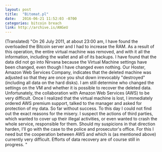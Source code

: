 ```yaml
---
layout: post
title:  "Bitomat.pl"
date:   2016-06-21 11:52:03 -0700
categories: bitcoin breach
link: http://archive.is/ANGeU
---
```

(Translated)
"On 26 July 2011, at about 23:00 am, I have found the overloaded the Bitcoin server and I had to increase the RAM. As a result of this operation, the entire virtual machine was removed, and with it all the information, including the wallet and all of its backups. I have found that the data did not go into Nirvana because the Virtual Machine settings have been changed, even though I have changed even nothing. Our Hoster, Amazon Web Services Company, indicates that the deleted machine was adjusted so that they are once you shut down irrevocably "destroyed" (including all data on the hard disks). 
I am still determine who changed the settings on the VM and whether it is possible to recover the deleted data. Unfortunately, the collaboration with Amazon Web Services (AWS) to be very difficult. Once I realized that the virtual machine is lost, I immediately ordered AWS premium support, talked to the manager and asked for protection of my data. So far without success.
To this day I could not find out the exact reasons for the misery. I suspect the actions of third parties, which wanted to cover up their illegal activities, or even wanted to crash the whole service, responsible for them. Should my suspicions in that direction harden, I'll go with the case to the police and prosecutor's office. For this I need but the cooperation between AWS and which is (as mentioned above) currently very difficult. Efforts of data recovery are of course still in progress. "
